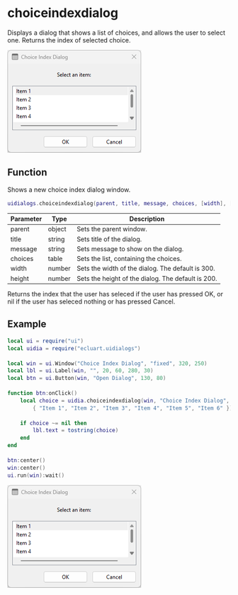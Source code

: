 # choiceindexdialog

Displays a dialog that shows a list of choices, and allows the user to select one. Returns the index of selected choice.

![choiceindexdialog](/docs/choiceindexdialog/choiceindexdialog01.png)

## Function

Shows a new choice index dialog window.

```Lua
uidialogs.choiceindexdialog(parent, title, message, choices, [width], [height])
```

Parameter | Type | Description
---|---|---
parent | object | Sets the parent window.
title | string | Sets title of the dialog.
message | string | Sets message to show on the dialog.
choices | table | Sets the list, containing the choices.
width | number | Sets the width of the dialog. The default is 300.
height | number | Sets the height of the dialog. The default is 200.

Returns the index that the user has seleced if the user has pressed OK, or nil if the user has seleced nothing or has pressed Cancel.

## Example

```Lua
local ui = require("ui")
local uidia = require("ecluart.uidialogs")

local win = ui.Window("Choice Index Dialog", "fixed", 320, 250)
local lbl = ui.Label(win, "", 20, 60, 280, 30)
local btn = ui.Button(win, "Open Dialog", 130, 80)

function btn:onClick()
    local choice = uidia.choiceindexdialog(win, "Choice Index Dialog", "Select an item:",
        { "Item 1", "Item 2", "Item 3", "Item 4", "Item 5", "Item 6" })

    if choice ~= nil then
        lbl.text = tostring(choice)
    end
end

btn:center()
win:center()
ui.run(win):wait()
```

![linklabel](/docs/choiceindexdialog/choiceindexdialog01.png)
